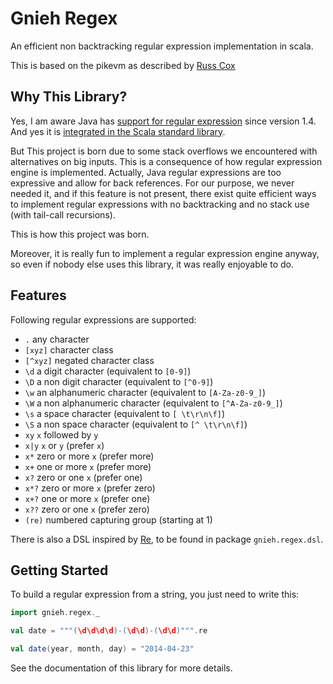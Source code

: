 Gnieh Regex
===========

An efficient non backtracking regular expression implementation in scala.

This is based on the pikevm as described by [Russ Cox](http://swtch.com/~rsc/regexp/)

Why This Library?
-----------------

Yes, I am aware Java has [support for regular expression](http://docs.oracle.com/javase/8/docs/api/java/util/regex/Pattern.html) since version 1.4.
And yes it is [integrated in the Scala standard library](http://www.scala-lang.org/files/archive/api/current/#scala.util.matching.Regex).

But This project is born due to some stack overflows we encountered with alternatives on big inputs.
This is a consequence of how regular expression engine is implemented. Actually, Java regular expressions are too expressive and allow for back references.
For our purpose, we never needed it, and if this feature is not present, there exist quite efficient ways to implement regular expressions with no backtracking and no stack use (with tail-call recursions).

This is how this project was born.

Moreover, it is really fun to implement a regular expression engine anyway, so even if nobody else uses this library, it was really enjoyable to do.

Features
--------

Following regular expressions are supported:
 - `.` any character
 - `[xyz]` character class
 - `[^xyz]` negated character class
 - `\d` a digit character (equivalent to `[0-9]`)
 - `\D` a non digit character (equivalent to `[^0-9]`)
 - `\w` an alphanumeric character (equivalent to `[A-Za-z0-9_]`)
 - `\W` a non alphanumeric character (equivalent to `[^A-Za-z0-9_]`)
 - `\s` a space character (equivalent to `[ \t\r\n\f]`)
 - `\S` a non space character (equivalent to `[^ \t\r\n\f]`)
 - `xy` `x` followed by `y`
 - `x|y` `x` or `y` (prefer `x`)
 - `x*` zero or more `x` (prefer more)
 - `x+` one or more `x` (prefer more)
 - `x?` zero or one `x` (prefer one)
 - `x*?` zero or more `x` (prefer zero)
 - `x+?` one or more `x` (prefer one)
 - `x??` zero or one `x` (prefer zero)
 - `(re)` numbered capturing group (starting at 1)

There is also a DSL inspired by [Re](http://re-lib.rubyforge.org/), to be found in package `gnieh.regex.dsl`.


Getting Started
---------------

To build a regular expression from a string, you just need to write this:
```scala
import gnieh.regex._

val date = """(\d\d\d\d)-(\d\d)-(\d\d)""".re

val date(year, month, day) = "2014-04-23"

```

See the documentation of this library for more details.

